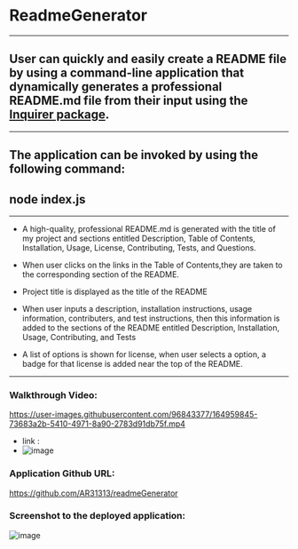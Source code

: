 # ReadmeGenerator

---

## User can quickly and easily create a README file by using a command-line application that dynamically generates a professional README.md file from their input using the [Inquirer package](https://www.npmjs.com/package/inquirer).

---

## The application can be invoked by using the following command:

## node index.js

---

- A high-quality, professional README.md is generated with the title of my project and sections entitled Description, Table of Contents, Installation, Usage, License, Contributing, Tests, and Questions.
- When user clicks on the links in the Table of Contents,they are taken to the corresponding section of the README.

- Project title is displayed as the title of the README
- When user inputs a description, installation instructions, usage information, contributers, and test instructions, then this information is added to the sections of the README entitled Description, Installation, Usage, Contributing, and Tests
- A list of options is shown for license, when user selects a option, a badge for that license is added near the top of the README.

---

### Walkthrough Video:


https://user-images.githubusercontent.com/96843377/164959845-73683a2b-5410-4971-8a90-2783d91db75f.mp4


- link :
- ![image](https://user-images.githubusercontent.com/96843377/164959865-a8ca5ef8-8902-41e5-a25c-51e8a9daa5b7.png)


### Application Github URL:
https://github.com/AR31313/readmeGenerator

### Screenshot to the deployed application:
![image](https://user-images.githubusercontent.com/96843377/164959890-e84a58f3-6485-4ce9-ab48-96d4ccc4efec.png)

